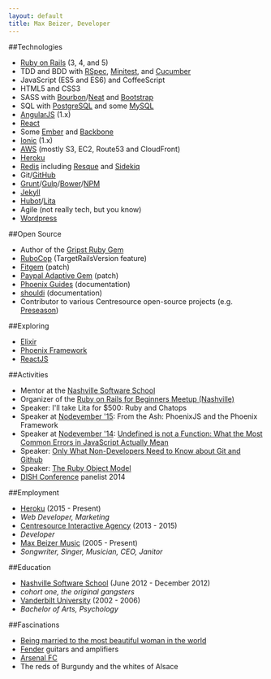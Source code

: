 ```yaml
---
layout: default
title: Max Beizer, Developer
---
```


##Technologies
* [Ruby on Rails](http://rubyonrails.org/) (3, 4, and 5)
* TDD and BDD with [RSpec](http://rspec.info/), [Minitest](https://github.com/seattlerb/minitest), and [Cucumber](http://cukes.info/)
* JavaScript (ES5 and ES6) and CoffeeScript
* HTML5 and CSS3
* SASS with [Bourbon](http://bourbon.io)/[Neat](http://neat.bourbon.io) and [Bootstrap](http://getbootstrap.com)
* SQL with [PostgreSQL](http://www.postgresql.org/) and some [MySQL](http://www.mysql.com/)
* [AngularJS](https://angularjs.org/) (1.x)
* [React](https://facebook.github.io/react/)
* Some [Ember](http://emberjs.com/) and [Backbone](http://backbonejs.org/)
* [Ionic](http://ionicframework.com/) (1.x)
* [AWS](http://aws.amazon.com/) (mostly S3, EC2, Route53 and CloudFront)
* [Heroku](https://www.heroku.com/)
* [Redis](http://redis.io/) including [Resque](http://resquework.org/) and [Sidekiq](http://sidekiq.org/)
* Git/[GitHub](https://github.com/maxbeizer)
* [Grunt](http://gruntjs.com/)/[Gulp](http://gulpjs.com/)/[Bower](http://bower.io/)/[NPM](https://www.npmjs.com/)
* [Jekyll](http://jekyllrb.com/)
* [Hubot](https://hubot.github.com/)/[Lita](https://lita.io)
* Agile (not really tech, but you know)
* [Wordpress](https://wordpress.com/)

##Open Source
* Author of the [Gripst Ruby Gem](http://maxbeizer.com/gripst/)
* [RuboCop](https://github.com/bbatsov/rubocop/pull/4107) (TargetRailsVersion feature)
* [Fitgem](https://github.com/whazzmaster/fitgem/commit/6596fb53d075ac1af8f2efa1ee2e5831f38983d7) (patch)
* [Paypal Adaptive Gem](https://github.com/tc/paypal_adaptive/commit/a2d132ae7d401c6211cc678455f0b40865b8056c) (patch)
* [Phoenix Guides](https://github.com/phoenixframework/phoenix_guides/pull/386) (documentation)
* [shouldi](https://github.com/batate/shouldi/pull/24) (documentation)
* Contributor to various Centresource open-source projects (e.g. [Preseason](https://github.com/centresource/preseason))

##Exploring
* [Elixir](http://elixir-lang.org/)
* [Phoenix Framework](http://www.phoenixframework.org/)
* [ReactJS](https://facebook.github.io/react/)

##Activities
* Mentor at the [Nashville Software School](http://www.nashvillesoftwareschool.com)
* Organizer of the [Ruby on Rails for Beginners Meetup (Nashville)](http://www.meetup.com/nashvillerails-beginners/)
* Speaker: I'll take Lita for $500: Ruby and Chatops
* Speaker at [Nodevember '15](http://nodevember.org/): From the Ash: PhoenixJS and the Phoenix Framework
* Speaker at [Nodevember '14](http://nodevember.org/): [Undefined is not a Function: What the Most Common Errors in JavaScript Actually Mean](http://maxbeizer.com/undefined-is-not-a-function)
* Speaker: [Only What Non-Developers Need to Know about Git and Github](http://www.slideshare.net/mbeizer/git-and-github-31529718)
* Speaker: [The Ruby Object Model](http://www.slideshare.net/mbeizer/ruby-object-model-23413809)
* [DISH Conference](http://www.dishconference.com/) panelist 2014

##Employment
*   [Heroku](http://www.heroku.com) (2015 - Present)
  * *Web Developer, Marketing*
*   [Centresource Interactive Agency](http://www.centresource.com) (2013 - 2015)
  * *Developer*
*  [Max Beizer Music](https://play.spotify.com/artist/0iXjTImnrgwAb0dyAtNDh8?play=true&utm_source=open.spotify.com&utm_medium=open) (2005 - Present)
  * *Songwriter, Singer, Musician, CEO, Janitor*

##Education
*  [Nashville Software School](http://www.nashvillesoftwareschool.com) (June 2012 - December 2012)
  * *cohort one, the original gangsters*
*  [Vanderbilt University](http://www.vanderbilt.edu) (2002 - 2006)
  * *Bachelor of Arts, Psychology*

##Fascinations
* [Being married to the most beautiful woman in the world](http://tamaraandmax.com)
* [Fender](http://www.fender.com/) guitars and amplifiers
* [Arsenal FC](http://www.arsenal.com)
* The reds of Burgundy and the whites of Alsace
